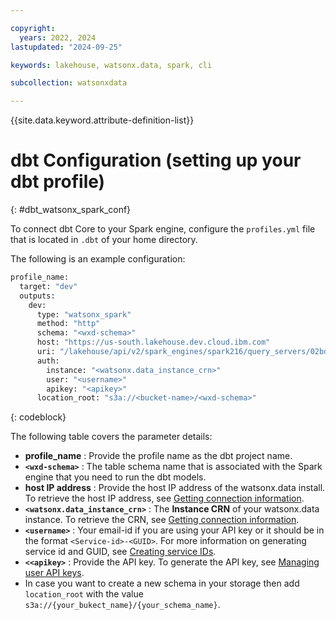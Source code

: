 ```yaml
---

copyright:
  years: 2022, 2024
lastupdated: "2024-09-25"

keywords: lakehouse, watsonx.data, spark, cli

subcollection: watsonxdata

---
```


{{site.data.keyword.attribute-definition-list}}

# dbt Configuration (setting up your dbt profile)
{: #dbt_watsonx_spark_conf}

To connect dbt Core to your Spark engine, configure the `profiles.yml` file that is located in `.dbt` of your home directory.

The following is an example configuration:

```bash
profile_name:
  target: "dev"
  outputs:
    dev:
      type: "watsonx_spark"
      method: "http"
      schema: "<wxd-schema>"
      host: "https://us-south.lakehouse.dev.cloud.ibm.com"
      uri: "/lakehouse/api/v2/spark_engines/spark216/query_servers/02bda638-1399-4914-8ae7-ab4223764d26/connect/cliservice"
      auth:
        instance: "<watsonx.data_instance_crn>"
        user: "<username>"
        apikey: "<apikey>"
      location_root: "s3a://<bucket-name>/<wxd-schema>"
```
{: codeblock}

The following table covers the parameter details:

* **profile_name** : Provide the profile name as the dbt project name.
* **`<wxd-schema>`** : The table schema name that is associated with the Spark engine that you need to run the dbt models.
* **host IP address** : Provide the host IP address of the watsonx.data install. To retrieve the host IP address, see [Getting connection information](watsonxdata?topic=watsonxdata-get_connection).
* **`<watsonx.data_instance_crn>`** : The **Instance CRN** of your watsonx.data instance. To retrieve the CRN, see [Getting connection information](watsonxdata?topic=watsonxdata-get_connection).
* **`<username>`** : Your email-id if you are using your API key or it should be in the format `<Service-id>-<GUID>`. For more information on generating service id and GUID, see [Creating service IDs](https://www.ibm.com/docs/en/watsonx/watsonxdata/aws?topic=2u-granting-access-through-service-ids-api-keys-from-saas-console#creating_service_IDs).
* **`<<apikey>`** : Provide the API key. To generate the API key, see [Managing user API keys](https://cloud.ibm.com/docs/account?topic=account-userapikey&interface=ui#manage-user-keys).
* In case you want to create a new schema in your storage then add `location_root` with the value `s3a://{your_bukect_name}/{your_schema_name}`.
